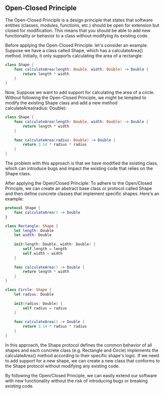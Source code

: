 ## Open-Closed Principle 

The Open-Closed Principle is a design principle that states that software entities (classes, modules, functions, etc.) should be open for extension but closed for modification. This means that you should be able to add new functionality or behavior to a class without modifying its existing code.

Before applying the Open-Closed Principle:
let's consider an example. Suppose we have a class called Shape, which has a calculateArea() method. Initially, it only supports calculating the area of a rectangle:

```swift
class Shape {
    func calculateArea(length: Double, width: Double) -> Double {
        return length * width
    }
}
```
Now, Suppose we want to add support for calculating the area of a circle. Without following the Open-Closed Principle, we might be tempted to modify the existing Shape class and add a new method calculateArea(radius: Double):

```swift
class Shape {
    func calculateArea(length: Double, width: Double) -> Double {
        return length * width
    }
    
    func calculateArea(radius: Double) -> Double {
        return 3.14 * radius * radius
    }
}
```
The problem with this approach is that we have modified the existing class, which can introduce bugs and impact the existing code that relies on the Shape class.

After applying the Open/Closed Principle:
To adhere to the Open/Closed Principle, we can create an abstract base class or protocol called Shape and then define concrete classes that implement specific shapes. Here's an example:

```swift
protocol Shape {
    func calculateArea() -> Double
}

class Rectangle: Shape {
    let length: Double
    let width: Double
    
    init(length: Double, width: Double) {
        self.length = length
        self.width = width
    }
    
    func calculateArea() -> Double {
        return length * width
    }
}

class Circle: Shape {
    let radius: Double
    
    init(radius: Double) {
        self.radius = radius
    }
    
    func calculateArea() -> Double {
        return 3.14 * radius * radius
    }
}
```
In this approach, the Shape protocol defines the common behavior of all shapes and each concrete class (e.g. Rectangle and Circle) implements the calculateArea() method according to their specific shape's logic. If we need to add support for a new shape, we can create a new class that conforms to the Shape protocol without modifying any existing code.

By following the Open/Closed Principle, we can easily extend our software with new functionality without the risk of introducing bugs or breaking existing code.
